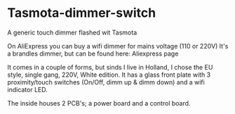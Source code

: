 # Tasmota-dimmer-switch
A generic touch dimmer flashed wit Tasmota

On AliExpress you can buy a wifi dimmer for mains voltage (110 or 220V) It's a brandles dimmer, but can be found here: Aliexpress page

It comes in a couple of forms, but sinds I live in Holland, I chose the EU style, single gang, 220V, White edition. 
It has a glass front plate with 3 proximity/touch switches (On/Off, dimm up & dimm down) and a wifi indicator LED.

The inside houses 2 PCB's; a power board and a control board.
